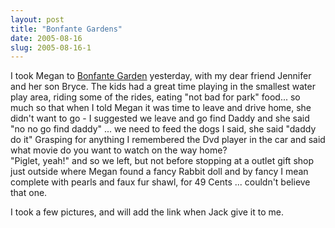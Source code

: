 ```yaml
---
layout: post
title: "Bonfante Gardens"
date: 2005-08-16
slug: 2005-08-16-1
---
```


I took Megan to  [Bonfante Garden](http://www.bonfantegardens.org/)  yesterday, with my dear friend Jennifer and her son Bryce.  The kids had a great time playing in the smallest water play area, riding some of the rides, eating &quot;not bad for park&quot; food... so much so that when I told Megan it was time to leave and drive home, she didn&apos;t want to go - I suggested we leave and go find Daddy and she said &quot;no no go find daddy&quot; ... we need to feed the dogs I said, she said &quot;daddy do it&quot;  Grasping for anything I remembered the  Dvd player in the car and said what movie do you want to watch on the way home?  
&quot;Piglet, yeah!&quot;  and so we left, but not before stopping at a outlet gift shop just outside where Megan found a fancy Rabbit doll and by fancy I mean complete with pearls and faux fur shawl, for 49 Cents ... couldn&apos;t believe that one.

I took a few pictures, and will add the link when Jack give it to me.


